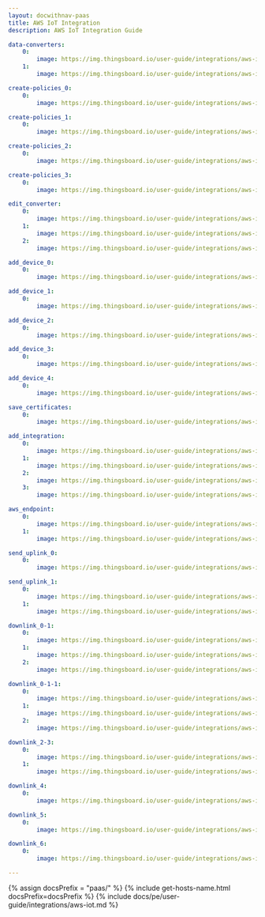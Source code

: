 ```yaml
---
layout: docwithnav-paas
title: AWS IoT Integration
description: AWS IoT Integration Guide

data-converters:
    0:
        image: https://img.thingsboard.io/user-guide/integrations/aws-iot/add_uplink.png
    1:
        image: https://img.thingsboard.io/user-guide/integrations/aws-iot/create_uplink.png

create-policies_0:
    0:
        image: https://img.thingsboard.io/user-guide/integrations/aws-iot/create_policies_0.png

create-policies_1:
    0:
        image: https://img.thingsboard.io/user-guide/integrations/aws-iot/create_policies_1.png

create-policies_2:
    0:
        image: https://img.thingsboard.io/user-guide/integrations/aws-iot/create_policies_2.png

create-policies_3:
    0:
        image: https://img.thingsboard.io/user-guide/integrations/aws-iot/create_policies_3.png

edit_converter:
    0:
        image: https://img.thingsboard.io/user-guide/integrations/aws-iot/edit_converter_0.png
    1:
        image: https://img.thingsboard.io/user-guide/integrations/aws-iot/edit_converter_1.png
    2:
        image: https://img.thingsboard.io/user-guide/integrations/aws-iot/edit_converter_2.png

add_device_0:
    0:
        image: https://img.thingsboard.io/user-guide/integrations/aws-iot/add_device_0.png

add_device_1:
    0:
        image: https://img.thingsboard.io/user-guide/integrations/aws-iot/add_device_1.png

add_device_2:
    0:
        image: https://img.thingsboard.io/user-guide/integrations/aws-iot/add_device_2.png

add_device_3:
    0:
        image: https://img.thingsboard.io/user-guide/integrations/aws-iot/add_device_3.png

add_device_4:
    0:
        image: https://img.thingsboard.io/user-guide/integrations/aws-iot/add_device_4.png

save_certificates:
    0:
        image: https://img.thingsboard.io/user-guide/integrations/aws-iot/save_certificates.png

add_integration:
    0:
        image: https://img.thingsboard.io/user-guide/integrations/aws-iot/add_integration_0.png
    1:
        image: https://img.thingsboard.io/user-guide/integrations/aws-iot/add_integration_1.png
    2:
        image: https://img.thingsboard.io/user-guide/integrations/aws-iot/add_integration_2.png
    3:
        image: https://img.thingsboard.io/user-guide/integrations/aws-iot/add_integration_3.png

aws_endpoint:
    0:
        image: https://img.thingsboard.io/user-guide/integrations/aws-iot/aws_endpoint_0.png
    1:
        image: https://img.thingsboard.io/user-guide/integrations/aws-iot/aws_endpoint_1.png

send_uplink_0:
    0:
        image: https://img.thingsboard.io/user-guide/integrations/aws-iot/send_uplink_0.png

send_uplink_1:
    0:
        image: https://img.thingsboard.io/user-guide/integrations/aws-iot/send_uplink_1.png
    1:
        image: https://img.thingsboard.io/user-guide/integrations/aws-iot/send_uplink_2.png

downlink_0-1:
    0:
        image: https://img.thingsboard.io/user-guide/integrations/aws-iot/create-downlink-converter-tbel-1-pe.png
    1:
        image: https://img.thingsboard.io/user-guide/integrations/aws-iot/downlink_1.png
    2:
        image: https://img.thingsboard.io/user-guide/integrations/aws-iot/downlink_1(2).png

downlink_0-1-1:
    0:
        image: https://img.thingsboard.io/user-guide/integrations/aws-iot/create-downlink-converter-java-1-pe.png
    1:
        image: https://img.thingsboard.io/user-guide/integrations/aws-iot/downlink_1.png
    2:
        image: https://img.thingsboard.io/user-guide/integrations/aws-iot/downlink_1(2).png

downlink_2-3:
    0:
        image: https://img.thingsboard.io/user-guide/integrations/aws-iot/downlink_2.png
    1:
        image: https://img.thingsboard.io/user-guide/integrations/aws-iot/downlink_3.png

downlink_4:
    0:
        image: https://img.thingsboard.io/user-guide/integrations/aws-iot/downlink_4.png

downlink_5:
    0:
        image: https://img.thingsboard.io/user-guide/integrations/aws-iot/downlink_5.png

downlink_6:
    0:
        image: https://img.thingsboard.io/user-guide/integrations/aws-iot/downlink_6.png

---
```


{% assign docsPrefix = "paas/" %}
{% include get-hosts-name.html docsPrefix=docsPrefix %}
{% include docs/pe/user-guide/integrations/aws-iot.md %}
